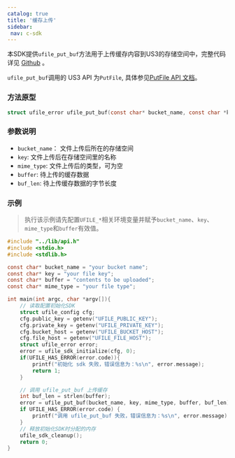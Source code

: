 ```yaml
---
catalog: true 
title: '缓存上传'
sidebar:
 nav: c-sdk
---
```




本SDK提供`ufile_put_buf`方法用于上传缓存内容到US3的存储空间中，完整代码详见 [Github](https://github.com/ufilesdk-dev/ufile-csdk/blob/master/lib/bucket.c) 。

`ufile_put_buf`调用的 US3 API 为`PutFile`, 具体参见[PutFile API 文档](https://docs.ucloud.cn/api/ufile-api/put_file)。

### 方法原型

```c
struct ufile_error ufile_put_buf(const char* bucket_name, const char *key, const char *mime_type, char *buffer, size_t buf_len)
```

### 参数说明

- `bucket_name`： 文件上传后所在的存储空间
- `key`: 文件上传后在存储空间里的名称
- `mime_type`: 文件上传后的类型，可为空
- `buffer`: 待上传的缓存数据
- `buf_len`: 待上传缓存数据的字节长度

### 示例

> 执行该示例请先配置`UFILE_*`相关环境变量并赋予`bucket_name`、`key`、`mime_type`和`buffer`有效值。

<div class="copyable" markdown="1">

```c
#include "../lib/api.h"
#include <stdio.h>
#include <stdlib.h>

const char* bucket_name = "your bucket name";
const char* key = "your file key";
const char* buffer = "contents to be uploaded";
const char* mime_type = "your file type";

int main(int argc, char *argv[]){
    // 读取配置初始化SDK
    struct ufile_config cfg;
    cfg.public_key = getenv("UFILE_PUBLIC_KEY");
    cfg.private_key = getenv("UFILE_PRIVATE_KEY");
    cfg.bucket_host = getenv("UFILE_BUCKET_HOST");
    cfg.file_host = getenv("UFILE_FILE_HOST");
    struct ufile_error error;
    error = ufile_sdk_initialize(cfg, 0);
    if(UFILE_HAS_ERROR(error.code)){
        printf("初始化 sdk 失败，错误信息为：%s\n", error.message);
        return 1;
    }

    // 调用 ufile_put_buf 上传缓存
    int buf_len = strlen(buffer);
    error = ufile_put_buf(bucket_name, key, mime_type, buffer, buf_len);
    if UFILE_HAS_ERROR(error.code) {
        printf("调用 ufile_put_buf 失败，错误信息为：%s\n", error.message);
    }
	// 释放初始化SDK时分配的内存
    ufile_sdk_cleanup();
    return 0;
}
```
</div>
